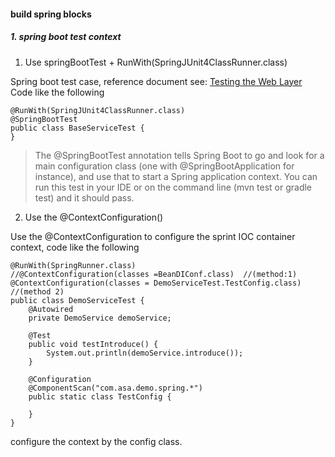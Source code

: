 #### build spring blocks

##### 1. spring boot test context
1. Use springBootTest + RunWith(SpringJUnit4ClassRunner.class)

Spring boot test case, reference document see: [Testing the Web Layer](https://spring.io/guides/gs/testing-web/)
Code like the following
```
@RunWith(SpringJUnit4ClassRunner.class)
@SpringBootTest
public class BaseServiceTest {
}
```
> The @SpringBootTest annotation tells Spring Boot to go and look for a main configuration class (one with @SpringBootApplication for instance), 
and use that to start a Spring application context. You can run this test in your IDE or on the command line (mvn test or gradle test) and it should pass.

2. Use the @ContextConfiguration()

Use the @ContextConfiguration to configure the sprint IOC container context, code like the following
```
@RunWith(SpringRunner.class)
//@ContextConfiguration(classes =BeanDIConf.class)  //(method:1)
@ContextConfiguration(classes = DemoServiceTest.TestConfig.class)   //(method 2)
public class DemoServiceTest {
    @Autowired
    private DemoService demoService;

    @Test
    public void testIntroduce() {
        System.out.println(demoService.introduce());
    }

    @Configuration
    @ComponentScan("com.asa.demo.spring.*")
    public static class TestConfig {

    }
}
``` 

configure the context by the config class.